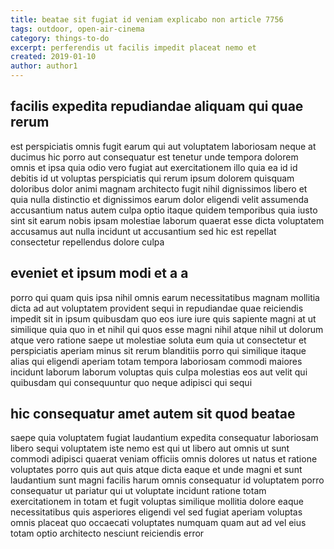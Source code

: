 ```yaml
---
title: beatae sit fugiat id veniam explicabo non article 7756
tags: outdoor, open-air-cinema
category: things-to-do
excerpt: perferendis ut facilis impedit placeat nemo et
created: 2019-01-10
author: author1
---
```


## facilis expedita repudiandae aliquam qui quae rerum

est perspiciatis omnis fugit earum qui aut voluptatem laboriosam neque at ducimus hic porro aut consequatur est tenetur unde tempora dolorem omnis et ipsa quia odio vero fugiat aut exercitationem illo quia ea id id debitis id ut voluptas perspiciatis qui rerum ipsum dolorem quisquam doloribus dolor animi magnam architecto fugit nihil dignissimos libero et quia nulla distinctio et dignissimos earum dolor eligendi velit assumenda accusantium natus autem culpa optio itaque quidem temporibus quia iusto sint sit earum nobis ipsam molestiae laborum quaerat esse dicta voluptatem accusamus aut nulla incidunt ut accusantium sed hic est repellat consectetur repellendus dolore culpa

## eveniet et ipsum modi et a a

porro qui quam quis ipsa nihil omnis earum necessitatibus magnam mollitia dicta ad aut voluptatem provident sequi in repudiandae quae reiciendis impedit sit in ipsum quibusdam quo eos iure iure quis sapiente magni at ut similique quia quo in et nihil qui quos esse magni nihil atque nihil ut dolorum atque vero ratione saepe ut molestiae soluta eum quia ut consectetur et perspiciatis aperiam minus sit rerum blanditiis porro qui similique itaque alias qui eligendi aperiam totam tempora laboriosam commodi maiores incidunt laborum laborum voluptas quis culpa molestias eos aut velit qui quibusdam qui consequuntur quo neque adipisci qui sequi

## hic consequatur amet autem sit quod beatae

saepe quia voluptatem fugiat laudantium expedita consequatur laboriosam libero sequi voluptatem iste nemo est qui ut libero aut omnis ut sunt commodi adipisci quaerat veniam officiis omnis dolores ut natus et ratione voluptates porro quis aut quis atque dicta eaque et unde magni et sunt laudantium sunt magni facilis harum omnis consequatur id voluptatem porro consequatur ut pariatur qui ut voluptate incidunt ratione totam exercitationem in totam et fugit voluptas similique mollitia dolore eaque necessitatibus quis asperiores eligendi vel sed fugiat aperiam voluptas omnis placeat quo occaecati voluptates numquam quam aut ad vel eius totam optio architecto nesciunt reiciendis error
